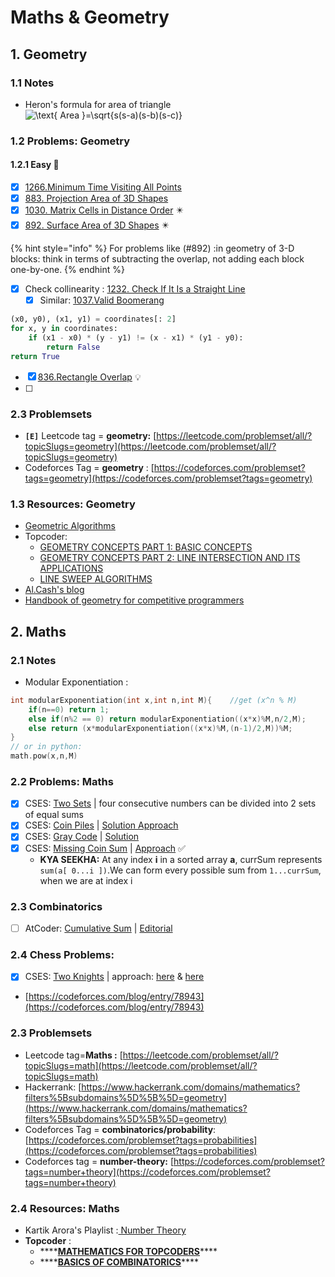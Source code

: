 # Maths & Geometry

## 1. Geometry

### 1.1 Notes

* Heron's formula for area of triangle![\text{ Area }=\sqrt{s\(s-a\)\(s-b\)\(s-c\)}](https://www.gstatic.com/education/formulas2/355397047/en/heron_s_formula.svg)

### 1.2 Problems: Geometry

#### 1.2.1 Easy 🧠

* [x] [1266.Minimum Time Visiting All Points](https://leetcode.com/problems/minimum-time-visiting-all-points/) 
* [x] [883. Projection Area of 3D Shapes](https://leetcode.com/problems/projection-area-of-3d-shapes/)
* [x] [1030. Matrix Cells in Distance Order](https://leetcode.com/problems/matrix-cells-in-distance-order/) ✴️
* [x] [892. Surface Area of 3D Shapes](https://leetcode.com/problems/surface-area-of-3d-shapes/) ✴️

{% hint style="info" %}
For problems like \(\#892\) :in geometry of 3-D blocks: think in terms of subtracting the overlap, not adding each block one-by-one.
{% endhint %}

* [x] Check collinearity : [1232. Check If It Is a Straight Line](https://leetcode.com/problems/check-if-it-is-a-straight-line/)
  * [x] Similar: [1037.Valid Boomerang](https://leetcode.com/problems/valid-boomerang/)

```python
(x0, y0), (x1, y1) = coordinates[: 2]
for x, y in coordinates:
    if (x1 - x0) * (y - y1) != (x - x1) * (y1 - y0):
        return False
return True
```

* [x] [836.Rectangle Overlap](https://leetcode.com/problems/rectangle-overlap/) 💡
* [ ] 
### 2.3 Problemsets

* **`[E]`** Leetcode tag = **geometry:** [https://leetcode.com/problemset/all/?topicSlugs=geometry](https://leetcode.com/problemset/all/?topicSlugs=geometry)
* Codeforces Tag = **geometry** : [https://codeforces.com/problemset?tags=geometry](https://codeforces.com/problemset?tags=geometry)

### 1.3 Resources: Geometry

* [Geometric Algorithms](https://www.cs.princeton.edu/~rs/AlgsDS07/16Geometric.pdf)
* Topcoder:
  * [GEOMETRY CONCEPTS PART 1: BASIC CONCEPTS](https://www.topcoder.com/thrive/articles/Geometry%20Concepts%20part%201:%20Basic%20Concepts)
  * [GEOMETRY CONCEPTS PART 2: LINE INTERSECTION AND ITS APPLICATIONS](https://www.topcoder.com/thrive/articles/Geometry%20Concepts%20part%202:%20%20Line%20Intersection%20and%20its%20Applications)
  * [LINE SWEEP ALGORITHMS](https://www.topcoder.com/thrive/articles/Line%20Sweep%20Algorithms)
* [Al.Cash's blog](https://codeforces.com/blog/entry/48122)
* [Handbook of geometry for competitive programmers](https://vlecomte.github.io/cp-geo.pdf)



## 2. Maths

### 2.1 Notes

* Modular Exponentiation :

```cpp
int modularExponentiation(int x,int n,int M){    //get (x^n % M)
    if(n==0) return 1;
    else if(n%2 == 0) return modularExponentiation((x*x)%M,n/2,M);
    else return (x*modularExponentiation((x*x)%M,(n-1)/2,M))%M;
}
// or in python: 
math.pow(x,n,M)
```

 

### 2.2 Problems: Maths

* [x] CSES: [Two Sets](https://cses.fi/problemset/task/1092) \| four consecutive numbers can be divided into 2 sets of equal sums
* [x] CSES: [Coin Piles](https://cses.fi/problemset/task/1754) \| [Solution Approach](https://discuss.codechef.com/t/coin-piles-problem-from-cses/28647/3)
* [x] CSES: [Gray Code](https://cses.fi/problemset/task/2205) \| [Solution](https://www.geeksforgeeks.org/generate-n-bit-gray-codes/)
* [x] CSES: [Missing Coin Sum](https://cses.fi/problemset/result/2583670/) \| [Approach](https://discuss.codechef.com/t/cses-missing-coin-sum/84039/2) ✅
  * **KYA SEEKHA:** At any index **i** in a sorted array **a**, currSum represents `sum(a[ 0...i ])`.We can form every possible sum from `1...currSum`, when we are at index i

### 2.3 Combinatorics

* [ ] AtCoder: [Cumulative Sum](https://atcoder.jp/contests/abc208/tasks/abc208_f) \| [Editorial](https://atcoder.jp/contests/abc208/editorial/2219)

### 2.4 Chess Problems:

* [x] CSES: [Two Knights](https://cses.fi/problemset/task/1072) \| approach: [here](https://discuss.codechef.com/t/cses-two-knights-problem-help-needed/69448/5) & [here](https://math.stackexchange.com/questions/3266257/number-of-ways-two-knights-can-be-placed-such-that-they-dont-attack)
* [https://codeforces.com/blog/entry/78943](https://codeforces.com/blog/entry/78943)



### 2.3 Problemsets

* Leetcode tag=**Maths :** [https://leetcode.com/problemset/all/?topicSlugs=math](https://leetcode.com/problemset/all/?topicSlugs=math)
* Hackerrank: [https://www.hackerrank.com/domains/mathematics?filters%5Bsubdomains%5D%5B%5D=geometry](https://www.hackerrank.com/domains/mathematics?filters%5Bsubdomains%5D%5B%5D=geometry)
* Codeforces Tag = **combinatorics/probability**: [https://codeforces.com/problemset?tags=probabilities](https://codeforces.com/problemset?tags=probabilities)
* Codeforces tag = **number-theory:**  [https://codeforces.com/problemset?tags=number+theory](https://codeforces.com/problemset?tags=number+theory)

### 2.4 Resources: Maths

* Kartik Arora's Playlist :[ Number Theory](https://www.youtube.com/watch?v=2NN5j1iF2ko&list=PLb3g_Z8nEv1i6NHntG5l2fPKuVu853EYy&ab_channel=KartikArora)
* **Topcoder** :
  * \*\*\*\*[**MATHEMATICS FOR TOPCODERS**](https://www.topcoder.com/thrive/articles/Mathematics%20for%20Topcoders)\*\*\*\*
  * \*\*\*\*[**BASICS OF COMBINATORICS**](https://www.topcoder.com/thrive/articles/Basics%20of%20Combinatorics)\*\*\*\*

